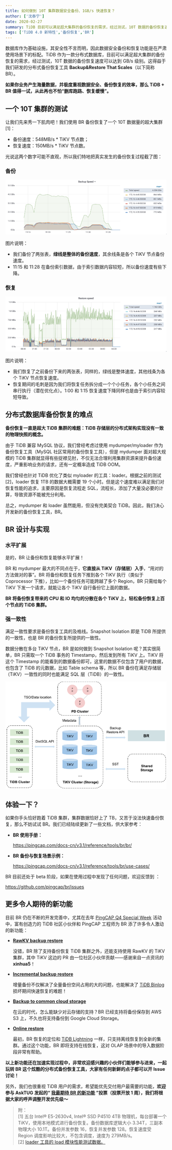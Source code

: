 ```yaml
---
title: 如何做到 10T 集群数据安全备份、1GB/s 快速恢复？
author: ['沈泰宁']
date: 2020-02-27
summary: TiDB 目前可以满足超大集群的备份恢复的需求，经过测试，10T 数据的备份恢复速度可以达到 GB/s 级别。这得益于我们研发的分布式备份恢复工具 Backup&Restore That Scales (BR)。
tags: ['TiDB 4.0 新特性','备份恢复','BR']
---
```


数据库作为基础设施，其安全性不言而明，因此数据安全备份和恢复功能是在严肃使用场景下的标配。TiDB 作为一款分布式数据库，目前可以满足超大集群的备份恢复的需求，经过测试，10T 数据的备份恢复速度可以达到 GB/s 级别。这得益于我们研发的分布式备份恢复工具  **Backup&Restore That Scales**（以下简称 BR）。

**如果你业务产生海量数据，并极度重视数据安全、备份恢复的效率，那么 TiDB + BR 值得一试，从此再也不怕“删库跑路、恢复缓慢”。**

## 一个 10T 集群的测试

让我们先来秀一下肌肉吧！我们使用 BR 备份恢复了一个 10T 数据量的超大集群[1]：

- 备份速度：548MB/s * TiKV 节点数；
- 恢复速度：150MB/s * TiKV 节点数。

光说这两个数字可能不直观，所以我们特地把真实发生的备份恢复过程截了图：

### 备份

![](media/cluster-data-security-backup/1-backup-speed.png)

图片说明：

- 我们备份了两张表，**绿线是整体的备份速度**，其余线条是各个 TiKV 节点备份速度。
- 11:15 和 11:28 在备份索引数据，由于索引数据内容较短，所以备份速度有些下降。

### 恢复

![](media/cluster-data-security-backup/2-restore-speed.png)

图片说明：

- 我们恢复了之前备份下来的两张表，同样的，绿线是整体速度，其他线条为各个 TiKV 节点恢复速度。
- 恢复期间的毛刺是因为我们将恢复任务拆分成一个个小任务，各个小任务之间串行执行（潜在优化点）。1:00 和 1:15 恢复速度下降同样也是由于索引内容较短导致。 

## 分布式数据库备份恢复的难点

**备份恢复一直是超大 TiDB 集群的难题：TiDB 存储层的分布式架构实现没有一致的物理快照的概念。**

由于 TiDB 兼容 MySQL 协议，我们曾经考虑过使用  mydumper/myloader 作为备份恢复工具（MySQL 社区常用的备份恢复工具），但是 mydumper 面对超大规模的 TiDB 集群就显得有些捉襟见肘，不仅无法合理利用集群资源来提升备份速度，严重影响业务的请求，还有一定概率造成 TiDB OOM。

我们曾经也针对 TiDB 优化了类似 myloader 的工具：loader。根据之前的测试[2]，loader 恢复 1TB 的数据大概需要 19 个小时。但是这个速度难以满足我们对恢复性能的追求，主要原因是恢复流程走 SQL，流程长，添加了大量没必要的计算，导致资源不能被充分利用。

总之，mydumper 和 loader 虽然能用，但没有完美契合 TiDB。因此，我们决心开发新的备份恢复工具，BR。

## BR 设计与实现

### 水平扩展

是的，BR 让备份和恢复能够水平扩展！

BR 和 mydumper 最大的不同点在于，**它直接从 TiKV（存储层）入手**，“用对的方法做对的事”。BR 将备份和恢复任务下推到各个 TiKV 执行（类似于 Coprocessor 下推），比如一个备份任务可能跨越了多个 Region，BR 只需给每个 TiKV 下发一个请求，就能让各个 TiKV 自行备份它上面的数据。

**BR 将备份恢复带来的 CPU 和 IO 均匀的分散在各个 TiKV 上，轻松备份恢复上百个节点的 TiDB 集群。**

### 强一致性

满足一致性要求是备份恢复工具的及格线。Snapshot Isolation 即是 TiDB 所提供的一致性，也是 BR 的备份恢复所提供的一致性。

数据分散在多台 TiKV 节点，BR 是如何做到 Snapshot Isolation 呢？其实很简单，BR 只需取一个 TiDB 事务的 Timestamp，然后发到所有 TiKV 上。TiKV 将这个 Timestamp 的能看到的数据备份即可，这里的数据不仅包含了用户的数据，也包含了 TiDB 的元数据，比如 Table schema 等，所以 BR 备份在满足存储层（TiKV）一致性的同时也能满足 SQL 层（TiDB）的一致性。

![](media/cluster-data-security-backup/3-strong-consistency.png)

## 体验一下？

如果你手头恰好跑着 TiDB 集群，集群数据恰好上了 TB，又苦于没法快速备份恢复，那么不妨试试 BR。我们已经陆续更新了一些文档，供大家参考：

- **BR 使用手册：**

	<https://pingcap.com/docs-cn/v3.1/reference/tools/br/br/>

- **BR 备份与恢复场景示例：**

	<https://pingcap.com/docs-cn/v3.1/reference/tools/br/use-cases/>

BR 目前还处于 beta 阶段，如果在使用过程中发现了任何问题，欢迎反馈到 ：

<https://github.com/pingcap/br/issues>

## 更多令人期待的新功能

目前 BR 仍在不断的开发完善中，尤其在去年 [PingCAP Q4 Special Week](https://pingcap.com/blog-cn/special-week-tools-matter/) 活动中，富有创造力的 TiDB 社区小伙伴和 PingCAP 工程师为 BR 添了许多令人激动的新功能：

- **[RawKV backup restore](https://github.com/pingcap/br/issues/86)**

	没错，BR 除了支持备份恢复 TiDB 集群之外，还能支持使用 RawKV 的 TiKV 集群，其中 TiKV 这边的 PR 由一位社区小伙伴贡献——感谢来自一点资讯的 **xinhua5**！
	
- **[Incremental backup restore](https://github.com/pingcap/br/issues/90)**

	增量备份不仅解决了全量备份空间占用的大的问题，也能解决了 [TiDB Binlog](https://pingcap.com/blog-cn/tidb-ecosystem-tools-1/) 损坏期间快速恢复的难题！

- **[Backup to common cloud storage](https://github.com/pingcap/br/issues/89)**

	在云的时代，怎么能缺少对云存储的支持？BR 已经支持将备份保存到 AWS S3 上，不久也将支持备份到 Google Cloud Storage。

- **[Online restore](https://github.com/pingcap/br/issues/87)**
	
	最初，BR 恢复的定位和 [TiDB Lightning](https://pingcap.com/blog-cn/tidb-ecosystem-tools-2/) 一样，只支持离线恢复到全新的集群。通过这个功能，BR 即将支持在线恢复，这对 OLAP 场景中的导入数据阶段非常有帮助。
	
**以上新功能还在加速实现过程中，非常欢迎感兴趣的小伙伴们能够参与进来，一起玩转 BR 这个炫酷的分布式备份恢复工具，大家有任何新鲜的点子都可以开 Issue 讨论！**

另外，我们也很重视 TiDB 用户的需求，希望能优先交付用户最需要的功能，**欢迎参与 AskTUG 发起的“ [我最期待 BR 的新功能](https://asktug.com/t/topic/32822) ”投票（投票开放 1 周），我们将根据大家的呼声调整开发优先级～**

>附：  
>[1] 五台 Intel® E5-2630v4, Intel® SSD P4510 4TB 物理机，每台部署一个 TiKV，使用本地模式进行备份恢复。备份数据库逻辑大小 3.34T，三副本物理大小 10.1T。备份并发参数 16，恢复并发参数 128。恢复速度受 Region 调度影响比较大，不包含调度，速度为 279MB/s。  
>[2] [loader 工具的 load 模块性能测试数据。](https://pingcap.com/docs-cn/stable/benchmark/dm-v1.0-ga/#在-load-处理单元使用不同-pool-size-的性能测试对比) 